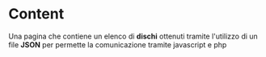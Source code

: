 # Content
Una pagina che contiene un elenco di **dischi** ottenuti tramite l'utilizzo di un file **JSON** per permette la comunicazione tramite javascript e php
